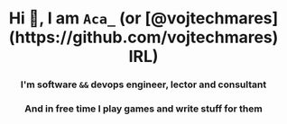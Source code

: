 <p align="center">
  <h1 align="center"> Hi 👋, I am <code>Aca_</code> (or [@vojtechmares](https://github.com/vojtechmares) IRL)</h1>
  <h3 align="center">I'm software <code>&&</code> devops engineer, lector and consultant</h3>
  <h3 align="center">And in free time I play games and write stuff for them</h3>
</p>
